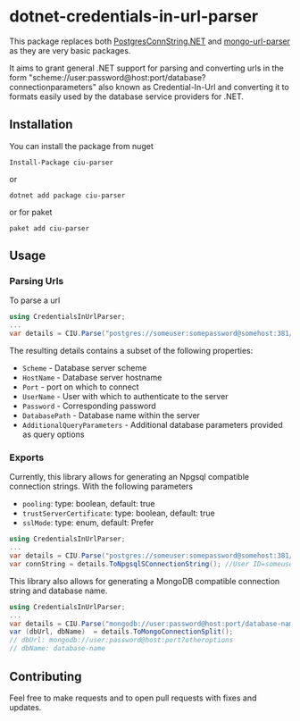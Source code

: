 # dotnet-credentials-in-url-parser

This package replaces both [PostgresConnString.NET](https://github.com/bolorundurowb/PostgresConnString.NET/tree/master) and [mongo-url-parser](https://github.com/bolorundurowb/mongo-url-parser) as they are very basic packages.

It aims to grant general .NET support for parsing and converting urls in the form "scheme://user:password@host:port/database?connectionparameters" also known as Credential-In-Url and converting it to formats easily used by the database service providers for .NET.


## Installation

You can install the package from nuget

```
Install-Package ciu-parser
```

or

```
dotnet add package ciu-parser
```

or for paket

```
paket add ciu-parser
```

## Usage

### Parsing Urls

To parse a url

```csharp
using CredentialsInUrlParser;
...
var details = CIU.Parse("postgres://someuser:somepassword@somehost:381/somedatabase");
```

The resulting details contains a subset of the following properties:

* `Scheme` - Database server scheme
* `HostName` - Database server hostname
* `Port` - port on which to connect
* `UserName` - User with which to authenticate to the server
* `Password` - Corresponding password
* `DatabasePath` - Database name within the server
* `AdditionalQueryParameters` - Additional database parameters provided as query options

### Exports

Currently, this library allows for generating an Npgsql compatible connection strings. With the following parameters

* `pooling`: type: boolean, default: true
* `trustServerCertificate`: type: boolean, default: true
* `sslMode`: type: enum, default: Prefer

```csharp
using CredentialsInUrlParser;
...
var details = CIU.Parse("postgres://someuser:somepassword@somehost:381/somedatabase");
var connString = details.ToNpgsqlSConnectionString(); //User ID=someuser;Password=somepassword;Server=somehost;Port=381;Database=somedatabase;Pooling=true;SSL Mode=Prefer;Trust Server Certificate=true
```

This library also allows for generating a MongoDB compatible connection string and database name.

```csharp
using CredentialsInUrlParser;
...
var details = CIU.Parse("mongodb://user:password@host:port/database-name?otheroptions");
var (dbUrl, dbName)  = details.ToMongoConnectionSplit(); 
// dbUrl: mongodb://user:password@host:port?otheroptions
// dbName: database-name
```

## Contributing

Feel free to make requests and to open pull requests with fixes and updates.